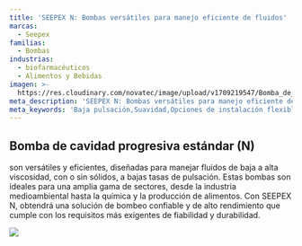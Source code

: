 ```yaml
---
title: 'SEEPEX N: Bombas versátiles para manejo eficiente de fluidos'
marcas:
  - Seepex
familias:
  - Bombas
industrias:
  - biofarmacéuticos
  - Alimentos y Bebidas
imagen: >-
  https://res.cloudinary.com/novatec/image/upload/v1709219547/Bomba_de_cavidad_progresiva_est%C3%A1ndar_N_Seepex_cy3h6o.jpg
meta_description: 'SEEPEX N: Bombas versátiles para manejo eficiente de fluidos'
meta_keywords: 'Baja pulsación,Suavidad,Opciones de instalación flexibles,Compatibilidad'
---
```


## Bomba de cavidad progresiva estándar (N)

son versátiles y eficientes, diseñadas para manejar fluidos de baja a alta viscosidad, con o sin sólidos, a bajas tasas de pulsación. Estas bombas son ideales para una amplia gama de sectores, desde la industria medioambiental hasta la química y la producción de alimentos. Con SEEPEX N, obtendrá una solución de bombeo confiable y de alto rendimiento que cumple con los requisitos más exigentes de fiabilidad y durabilidad.

![](https://res.cloudinary.com/novatec/image/upload/v1709219547/Bomba_de_cavidad_progresiva_est%C3%A1ndar_N_Seepex_cy3h6o.jpg)
